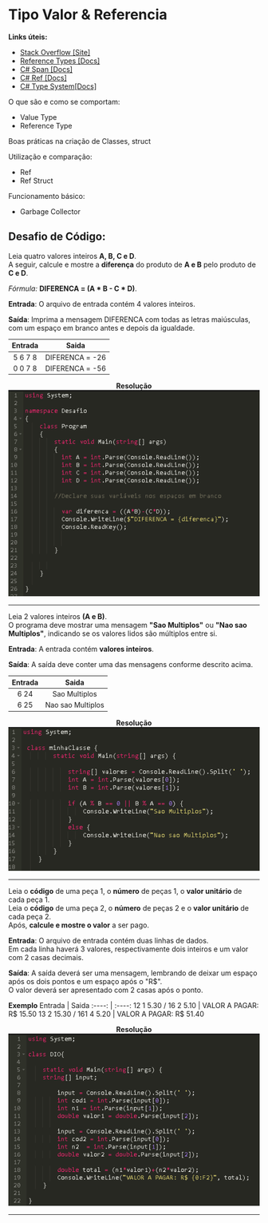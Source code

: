 # Tipo Valor & Referencia

**Links úteis:**
- [Stack Overflow [Site]](https://pt.stackoverflow.com/)
- [Reference Types [Docs]](https://docs.microsoft.com/pt-br/dotnet/csharp/language-reference/keywords/reference-types)
- [C# Span [Docs]](https://docs.microsoft.com/en-us/dotnet/api/system.span-1?view=net-5.0)
- [C# Ref [Docs]](https://docs.microsoft.com/en-us/dotnet/csharp/language-reference/keywords/ref)
- [C# Type System[Docs]](https://docs.microsoft.com/en-us/dotnet/csharp/fundamentals/types/#the-common-type-system)

O que são e como se comportam: 
- Value Type
- Reference Type

Boas práticas na criação de Classes, struct

Utilização e comparação:
- Ref
- Ref Struct

Funcionamento básico:
- Garbage Collector

## Desafio de Código:

Leia quatro valores inteiros **A, B, C e D**.<br />
A seguir, calcule e mostre a **diferença** do produto de **A e B** pelo produto de **C e D**.

<i>Fórmula:</i> **DIFERENCA = (A * B - C * D)**.

**Entrada**:
O arquivo de entrada contém 4 valores inteiros.

**Saída**:
Imprima a mensagem DIFERENCA com todas as letras maiúsculas, com um espaço em branco antes e depois da igualdade.

Entrada | Saida
:----: | :----:
5 6 7 8 | DIFERENCA = -26
0 0 7 8 | DIFERENCA = -56

<div align="center">
  
**Resolução**<br />
<img src="https://github.com/JefersonTaiyou/TipoValorReferencia/blob/main/img-desafio/Desafio1-GFT.PNG" alt="Desafio 1 GTF"></img>
</div>

-------------------------------

Leia 2 valores inteiros **(A e B)**. <br />
O programa deve mostrar uma mensagem **"Sao Multiplos"** ou **"Nao sao Multiplos"**, indicando se os valores lidos são múltiplos entre si.

**Entrada**:
A entrada contém **valores inteiros**.

**Saída**:
A saída deve conter uma das mensagens conforme descrito acima.

Entrada | Saida
:----: | :----:
6 24 | Sao Multiplos
6 25 | Nao sao Multiplos

<div align="center">
  
**Resolução**<br />
<img src="https://github.com/JefersonTaiyou/TipoValorReferencia/blob/main/img-desafio/Desafio2-GFT.PNG" alt="Desafio 2 GTF"></img>
</div>

-------------------------------

Leia o **código** de uma peça 1, o **número** de peças 1, o **valor unitário** de cada peça 1.<br />
Leia o **código** de uma peça 2, o **número** de peças 2 e o **valor unitário** de cada peça 2.<br />
Após, **calcule e mostre o valor** a ser pago.

**Entrada**:
O arquivo de entrada contém duas linhas de dados.<br />
Em cada linha haverá 3 valores, respectivamente dois inteiros e um valor com 2 casas decimais.

**Saída**:
A saída deverá ser uma mensagem, lembrando de deixar um espaço após os dois pontos e um espaço após o "R$".<br />
O valor deverá ser apresentado com 2 casas após o ponto.<br />

**Exemplo**
Entrada | Saida
:----: | :----:
12 1 5.30   / 16 2 5.10 | VALOR A PAGAR: R$ 15.50
13 2 15.30  / 161 4 5.20 | VALOR A PAGAR: R$ 51.40

<div align="center">
  
**Resolução**<br />
<img src="https://github.com/JefersonTaiyou/TipoValorReferencia/blob/main/img-desafio/Desafio3-GFT.PNG" alt="Desafio 3 GTF"></img>
</div>

-------------------------------
